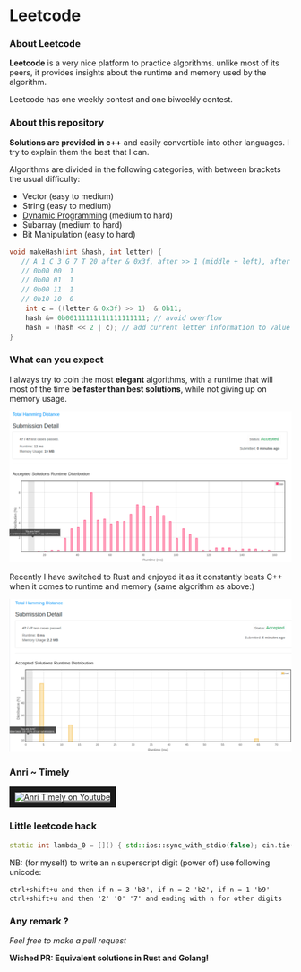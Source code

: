 # Leetcode

### About Leetcode

**Leetcode** is a very nice platform to practice algorithms. unlike most of its peers, it provides insights about the runtime and memory used by the algorithm.

Leetcode has one weekly contest and one biweekly contest.

### About this repository

**Solutions are provided in c++** and easily convertible into other languages. I try to explain them the best that I can.

Algorithms are divided in the following categories, with between brackets the usual difficulty:
* Vector (easy to medium)
* String (easy to medium)
* [Dynamic Programming](https://en.wikipedia.org/wiki/dynamic_programming) (medium to hard)
* Subarray (medium to hard)
* Bit Manipulation (easy to hard)
```cpp
void makeHash(int &hash, int letter) {
   // A 1 C 3 G 7 T 20 after & 0x3f, after >> 1 (middle + left), after &0b11 (middle) :
   // 0b00 00  1
   // 0b00 01  1
   // 0b00 11  1
   // 0b10 10  0
    int c = ((letter & 0x3f) >> 1)  & 0b11;
    hash &= 0b00111111111111111111; // avoid overflow
    hash = (hash << 2 | c); // add current letter information to value of the hash
}
```

### What can you expect

I always try to coin the most **elegant** algorithms, with a runtime that will most of the time **be faster than best solutions**, while not giving up on memory usage.

![fast C++](fast.png?raw=true)

Recently I have switched to Rust and enjoyed it as it constantly beats C++ when it comes to runtime and memory (same algorithm as above:)

![fast Rust](fastRust.png?raw=true)

### Anri ~ Timely

<a href="https://www.youtube.com/watch?v=fp2psphgAK4
" target="_blank"><img src="http://img.youtube.com/vi/fp2psphgAK4/0.jpg"
alt="Anri Timely on Youtube" width="240" height="180" border="10" /></a>


### Little leetcode hack
```cpp
static int lambda_0 = []() { std::ios::sync_with_stdio(false); cin.tie(NULL); return 0; }();
```

NB: (for myself) to write an ```n``` superscript digit (power of) use following unicode:
```
ctrl+shift+u and then if n = 3 'b3', if n = 2 'b2', if n = 1 'b9'
ctrl+shift+u and then '2' '0' '7' and ending with n for other digits
```


### Any remark ?

*Feel free to make a pull request*

**Wished PR: Equivalent solutions in Rust and Golang!**